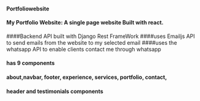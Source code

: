 #### Portfoliowebsite
#### My Portfolio Website: A single page website  Built with react. 
####Backend API built with Django Rest FrameWork
####uses Emailjs API to send emails from the website to my selected email
####uses the whatsapp API to enable clients contact me through whatsapp
 #### has 9 components 
 #### about,navbar, footer, experience, services, portfolio, contact,
 #### header and testimonials components
 
 
